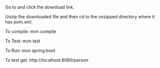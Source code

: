 Go to and click the download link.

Unzip the downloaded file and then cd to the unzipped directory where it has pom.xml.

To compile:
mvn compile

To Test:
mvn test

To Run:
mvn spring:boot


To test get:
http://localhost:8080/person


